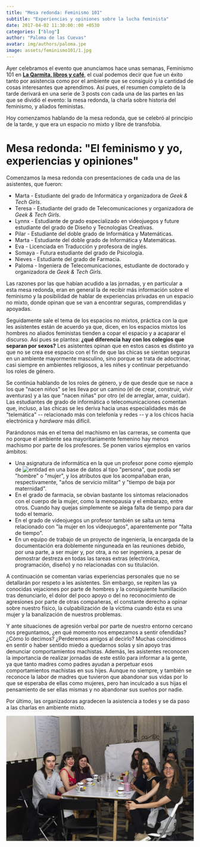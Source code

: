 ```yaml
---
title: "Mesa redonda: Feminismo 101"
subtitle: "Experiencias y opiniones sobre la lucha feminista"
date: 2017-04-02 11:30:00::00 +0530
categories: ["blog"]
author: "Paloma de las Cuevas"
avatar: img/authors/paloma.jpe
image: assets/feminismo101/1.jpg
---
```


Ayer celebramos el evento que anunciamos hace unas semanas, Feminismo 101 en [__La Qarmita, libros y café__](https://twitter.com/LAQARMITA), el cual podemos decir que fue un éxito tanto por asistencia como por el ambiente que se consiguió y la cantidad de cosas interesantes que aprendimos. Así pues, el resumen completo de la tarde derivará en una serie de 3 posts con cada una de las partes en las que se dividió el evento: la mesa redonda, la charla sobre historia del feminismo, y aliados feministas.

Hoy comenzamos hablando de la mesa redonda, que se celebró al principio de la tarde, y que era un espacio no mixto y libre de transfobia.

# Mesa redonda: "El feminismo y yo, experiencias y opiniones"

Comenzamos la mesa redonda con presentaciones de cada una de las asistentes, que fueron:

* Marta - Estudiante del grado de Informática y organizadora de _Geek & Tech Girls_.
* Teresa - Estudiante del grado de Telecomunicaciones y organizadora de _Geek & Tech Girls_.
* Lynnx - Estudiante de grado especializado en videojuegos y future estudiante del grado de Diseño y Tecnologías Creativas.
* Pilar - Estudiante del doble grado de Informática y Matemáticas.
* Marta - Estudiante del doble grado de Informática y Matemáticas.
* Eva - Licenciada en Traducción y profesora de inglés.
* Somaya - Futura estudiante del grado de Psicología.
* Nieves - Estudiante del grado de Farmacia.
* Paloma - Ingeniera de Telecomunicaciones, estudiante de doctorado y organizadora de _Geek & Tech Girls_.

Las razones por las que habían acudido a las jornadas, y en particular a esta mesa redonda, eran en general la de recibir más información sobre el feminismo y la posibilidad de hablar de experiencias privadas en un espacio no mixto, donde opinan que se van a encontrar seguras, comprendidas y apoyadas.

Seguidamente sale el tema de los espacios no mixtos, práctica con la que les asistentes están de acuerdo ya que, dicen, en los espacios mixtos los hombres no aliados feministas tienden a copar el espacio y a acaparar el discurso. Así pues se plantea: __¿qué diferencia hay con los colegios que separan por sexos?__ Les asistentes opinan que en estos casos es distinto ya que no se crea ese espacio con el fin de que las chicas se sientan seguras en un ambiente mayormente masculino, sino porque se trata de adoctrinar, casi siempre en ambientes religiosos, a les niñes y continuar perpetuando los roles de género.

Se continúa hablando de los roles de género, y de que desde que se nace a los que "nacen niños" se les lleva por un camino (el de crear, construir, vivir aventuras) y a las que "nacen niñas" por otro (el de arreglar, amar, cuidar). Las estudiantes de grado de informática o telecomunicaciones comentan que, incluso, a las chicas se les deriva hacia unas especialidades más de "telemática" -- relacionado más con telefonía y redes -- y a los chicos hacia electrónica y _hardware_ más difícil.

Parándonos más en el tema del machismo en las carreras, se comenta que no porque el ambiente sea mayoritariamente femenino hay menos machismo por parte de los profesores. Se ponen varios ejemplos en varios ámbitos:
* Una asignatura de informática en la que un profesor pone como ejemplo de ![entidad en una base de datos](https://es.wikipedia.org/wiki/Modelo_entidad-relaci%C3%B3n#Entidad) al tipo "persona", que podía ser "hombre" o "mujer", y los atributos que los acompañaban eran, respectivamente, "años de servicio militar" y "tiempo de baja por maternidad".
* En el grado de farmacia, se obvian bastante los síntomas relacionados con el cuerpo de la mujer, como la menopausia y el embarazo, entre otros. Cuando hay quejas simplemente se alega falta de tiempo para dar todo el temario.
* En el grado de videojuegos un profesor también se salta un tema relacionado con "la mujer en los videojuegos", aparentemente por "falta de tiempo".
* En un equipo de trabajo de un proyecto de ingeniería, la encargada de la documentación era doblemente ninguneada en las reuniones debido, por una parte, a ser mujer y, por otra, a no ser ingeniera, a pesar de demostrar destreza en todas las tareas extras (electrónica, programación, diseño) y no relacionadas con su titulación.

A continuación se comentan varias experiencias personales que no se detallarán por respeto a les asistentes. Sin embargo, se repiten las ya conocidas vejaciones por parte de hombres y la consiguiente humillación tras denunciarlo, el dolor del poco apoyo o del no reconocimiento de agresiones por parte de otras compañeras, el constante derecho a opinar sobre nuestro físico, la culpabilización de la víctima cuando ésta es una mujer y la banalización de nuestros problemas.

Y ante situaciones de agresión verbal por parte de nuestro entorno cercano nos preguntamos, ¿en qué momento nos empezamos a sentir ofendidas? ¿Cómo lo decimos? ¿Perderemos amigos al decirlo? Muchas coincidimos en sentir o haber sentido miedo a quedarnos solas y sin apoyo tras denunciar comportamientos machistas. Además, les asistentes reconocen la importancia de realizar jornadas de este estilo para informar a la gente, ya que tanto madres como padres ayudan a perpetuar esos comportamientos machistas en sus hijes. Aunque no siempre, y también se reconoce la labor de madres que tuvieron que abandonar sus vidas por lo que se esperaba de ellas como mujeres, pero han inculcado a sus hijas el pensamiento de ser ellas mismas y no abandonar sus sueños por nadie.

Por último, las organizadoras agradecen la asistencia a todes y se da paso a las charlas en ambiente mixto.

![asistentes](assets/feminismo101/1.jpg)

